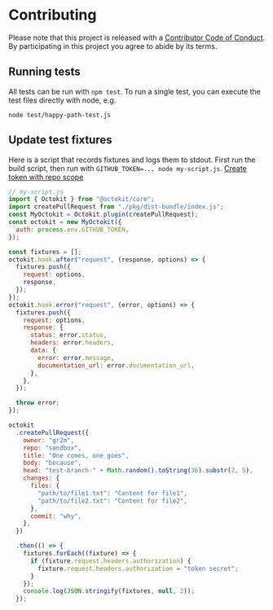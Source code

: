 # Contributing

Please note that this project is released with a [Contributor Code of Conduct][coc].
By participating in this project you agree to abide by its terms.

## Running tests

All tests can be run with `npm test`. To run a single test, you can execute the test files directly with node, e.g.

```
node test/happy-path-test.js
```

## Update test fixtures

Here is a script that records fixtures and logs them to stdout. First run the build script, then run with `GITHUB_TOKEN=... node my-script.js`. [Create token with repo scope](https://github.com/settings/tokens/new?scopes=repo)

```js
// my-script.js
import { Octokit } from "@octokit/core";
import createPullRequest from "./pkg/dist-bundle/index.js";
const MyOctokit = Octokit.plugin(createPullRequest);
const octokit = new MyOctokit({
  auth: process.env.GITHUB_TOKEN,
});

const fixtures = [];
octokit.hook.after("request", (response, options) => {
  fixtures.push({
    request: options,
    response,
  });
});
octokit.hook.error("request", (error, options) => {
  fixtures.push({
    request: options,
    response: {
      status: error.status,
      headers: error.headers,
      data: {
        error: error.message,
        documentation_url: error.documentation_url,
      },
    },
  });

  throw error;
});

octokit
  .createPullRequest({
    owner: "gr2m",
    repo: "sandbox",
    title: "One comes, one goes",
    body: "because",
    head: "test-branch-" + Math.random().toString(36).substr(2, 5),
    changes: {
      files: {
        "path/to/file1.txt": "Content for file1",
        "path/to/file2.txt": "Content for file2",
      },
      commit: "why",
    },
  })

  .then(() => {
    fixtures.forEach((fixture) => {
      if (fixture.request.headers.authorization) {
        fixture.request.headers.authorization = "token secret";
      }
    });
    console.log(JSON.stringify(fixtures, null, 2));
  });
```

[coc]: ./CODE_OF_CONDUCT.md
